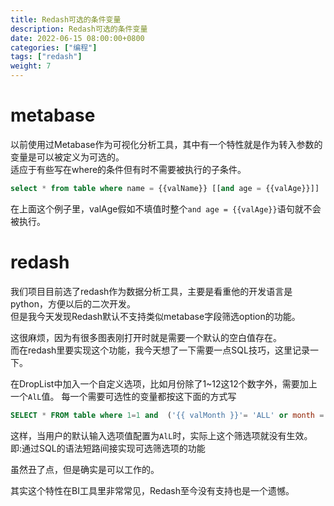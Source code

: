 ```yaml
---
title: Redash可选的条件变量
description: Redash可选的条件变量
date: 2022-06-15 08:00:00+0800
categories: ["编程"]
tags: ["redash"]
weight: 7
---
```



# metabase
以前使用过Metabase作为可视化分析工具，其中有一个特性就是作为转入参数的变量是可以被定义为可选的。   
适应于有些写在where的条件但有时不需要被执行的子条件。

```sql
select * from table where name = {{valName}} [[and age = {{valAge}}]]
```

在上面这个例子里，valAge假如不填值时整个`and age = {{valAge}}`语句就不会被执行。

# redash
我们项目目前选了redash作为数据分析工具，主要是看重他的开发语言是python，方便以后的二次开发。   
但是我今天发现Redash默认不支持类似metabase字段筛选option的功能。

这很麻烦，因为有很多图表刚打开时就是需要一个默认的空白值存在。  
而在redash里要实现这个功能，我今天想了一下需要一点SQL技巧，这里记录一下。 

在DropList中加入一个自定义选项，比如月份除了1~12这12个数字外，需要加上一个`AlL`值。
每一个需要可选性的变量都按这下面的方式写

```sql
SELECT * FROM table where 1=1 and  ('{{ valMonth }}'= 'ALL' or month = '{{ valMonth }}')
```

这样，当用户的默认输入选项值配置为`AlL`时，实际上这个筛选项就没有生效。  
即:通过SQL的语法短路间接实现可选筛选项的功能

虽然丑了点，但是确实是可以工作的。

其实这个特性在BI工具里非常常见，Redash至今没有支持也是一个遗憾。